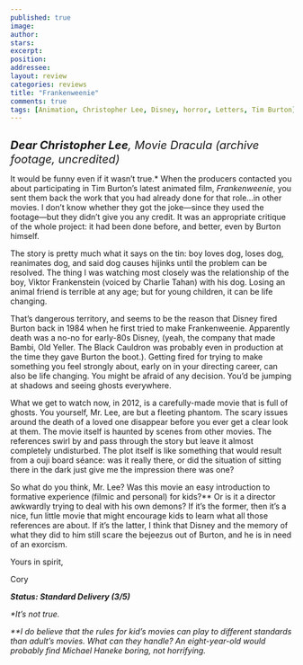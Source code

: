 ```yaml
---
published: true
image:
author: 
stars: 
excerpt: 
position: 
addressee: 
layout: review
categories: reviews
title: "Frankenweenie"
comments: true
tags: [Animation, Christopher Lee, Disney, horror, Letters, Tim Burton]
---
```

<div><p class="Body1"><span class="full-image-block ssNonEditable"><span><a href="/letters/2013/1/25/frankenweenie.html"><img src="http://static.squarespace.com/static/5005f6bcc4aa41161b33e89e/5329cf1fe4b07c068ebf74de/5329cf1fe4b07c068ebf77a6/1359131401303/frankenweenie.jpg" alt="" /></a></span></span></p>
<p class="Body1"><em style="font-size:120%;"><span style="font-size:120%;"><strong>Dear Christopher Lee</strong>, Movie Dracula (archive footage, uncredited)</span></em></p>
<p class="Body1">It would be funny even if it wasn&#8217;t true.* When the producers contacted you about participating in Tim Burton&#8217;s latest animated film, <em>Frankenweenie</em>, you sent them back the work that you had already done for that role&#8230;in other movies. I don&#8217;t know whether they got the joke&mdash;since they used the footage&mdash;but they didn&#8217;t give you any credit. It was an appropriate critique of the whole project: it had been done before, and better, even by Burton himself.</p>
<p class="Body1">The story is pretty much what it says on the tin: boy loves dog, loses dog, reanimates dog, and said dog causes hijinks until the problem can be resolved. The thing I was watching most closely was the relationship of the boy, Viktor Frankenstein (voiced by Charlie Tahan) with his dog. Losing an animal friend is terrible at any age; but for young children, it can be life changing.</p>
<p class="Body1">That&rsquo;s dangerous territory, and seems to be the reason that Disney fired Burton back in 1984 when he first tried to make Frankenweenie. Apparently death was a no-no for early-80s Disney, (yeah, the company that made Bambi, Old Yeller. The Black Cauldron was probably even in production at the time they gave Burton the boot.). Getting fired for trying to make something you feel strongly about, early on in your directing career, can also be life changing. You might be afraid of any decision. You&rsquo;d be jumping at shadows and seeing ghosts everywhere.</p>
<p class="Body1">What we get to watch now, in 2012, is a carefully-made movie that is full of ghosts. You yourself, Mr. Lee, are but a fleeting phantom. The scary issues around the death of a loved one disappear before you ever get a clear look at them. The movie itself is haunted by scenes from other movies. The references swirl by and pass through the story but leave it almost completely undisturbed. The plot itself is like something that would result from a ouji board s&eacute;ance: was it really there, or did the situation of sitting there in the dark just give me the impression there was one?&nbsp;</p>
<p class="Body1">So what do you think, Mr. Lee? Was this movie an easy introduction to formative experience (filmic and personal) for kids?** Or is it a director awkwardly trying to deal with his own demons? If it&rsquo;s the former, then it&rsquo;s a nice, fun little movie that might encourage kids to learn what all those references are about. If it&rsquo;s the latter, I think that Disney and the memory of what they did to him still scare the bejeezus out of Burton, and he is in need of an exorcism.&nbsp;</p>
<p class="Body1">Yours in spirit,&nbsp;</p>
<p class="Body1">Cory</p>
<p class="Body1"><strong><em>Status: Standard Delivery (3/5)</em></strong></p>
<p class="Body1"><em>*It&#8217;s not true.</em></p>
<p class="Body1"><em>**I do believe that the rules for kid&rsquo;s movies can play to different standards than adult&rsquo;s movies. What can they handle? An eight-year-old would probably find Michael Haneke boring, not horrifying.&nbsp;</em></p></div>
